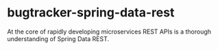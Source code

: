 # bugtracker-spring-data-rest
At the core of rapidly developing microservices REST APIs is a thorough understanding of Spring Data REST.
